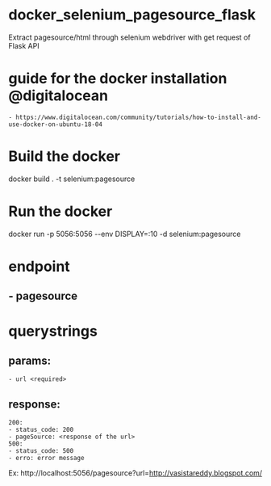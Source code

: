 # docker_selenium_pagesource_flask
Extract pagesource/html through selenium webdriver with get request of Flask API

# guide for the docker installation @digitalocean
	- https://www.digitalocean.com/community/tutorials/how-to-install-and-use-docker-on-ubuntu-18-04

# Build the docker

docker build . -t selenium:pagesource


# Run the docker

docker run -p 5056:5056 --env DISPLAY=:10 -d selenium:pagesource


# endpoint

## - pagesource

# querystrings

## params:
	- url <required>
## response:
	200:
	- status_code: 200
	- pageSource: <response of the url>
	500:
	- status_code: 500
	- erro: error message

Ex: http://localhost:5056/pagesource?url=http://vasistareddy.blogspot.com/